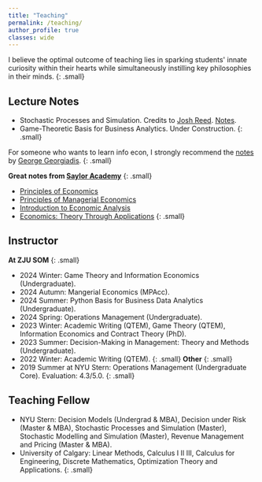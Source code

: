 ```yaml
---
title: "Teaching"
permalink: /teaching/
author_profile: true
classes: wide
---
```


I believe the optimal outcome of teaching lies in sparking students' innate curiosity within their hearts while simultaneously instilling key philosophies in their minds.
{: .small}

## Lecture Notes
  * Stochastic Processes and Simulation. Credits to <a href="http://people.stern.nyu.edu/jreed/">Josh Reed</a>. <a href="/assets/Lecture2019.pdf">Notes</a>.
  * Game-Theoretic Basis for Business Analytics. Under Construction. 
{: .small}

For someone who wants to learn info econ, I strongly recommend the [notes](https://www.kellogg.northwestern.edu/faculty/georgiadis/Ec515.html) by [George Georgiadis](https://www.kellogg.northwestern.edu/faculty/georgiadis/index.html). 
{: .small}

<b>Great notes from [Saylor Academy](https://learn.saylor.org/)</b>
{: .small}
  * [Principles of Economics](https://trevorhsong.github.io/text_principles-of-economics-v2.0)
  * [Principles of Managerial Economics](https://trevorhsong.github.io/text_principles-of-managerial-economics/)
  * [Introduction to Economic Analysis](https://trevorhsong.github.io/text_introduction-to-economic-analysis)
  * [Economics: Theory Through Applications](https://trevorhsong.github.io/text_economics-theory-through-applications)
{: .small}

## Instructor
<b>At ZJU SOM</b>
{: .small}
  * 2024 Winter: Game Theory and Information Economics (Undergraduate).
  * 2024 Autumn: Mangerial Economics (MPAcc).
  * 2024 Summer: Python Basis for Business Data Analytics (Undergraduate).
  * 2024 Spring: Operations Management (Undergraduate).
  * 2023 Winter: Academic Writing (QTEM), Game Theory (QTEM), Information Economics and Contract Theory (PhD).
  * 2023 Summer: Decision-Making in Management: Theory and Methods (Undergraduate).
  * 2022 Winter: Academic Writing (QTEM).
{: .small}
<b>Other</b>
{: .small}
  * 2019 Summer at NYU Stern: Operations Management (Undergraduate Core). Evaluation: 4.3/5.0.
{: .small}

## Teaching Fellow
  * NYU Stern: Decision Models (Undergrad & MBA), Decision under Risk (Master & MBA), Stochastic Processes and Simulation (Master), Stochastic Modelling and Simulation (Master), Revenue Management and Pricing (Master & MBA).
  * University of Calgary: Linear Methods, Calculus I II III, Calculus for Engineering, Discrete Mathematics, Optimization Theory and Applications.
{: .small}
